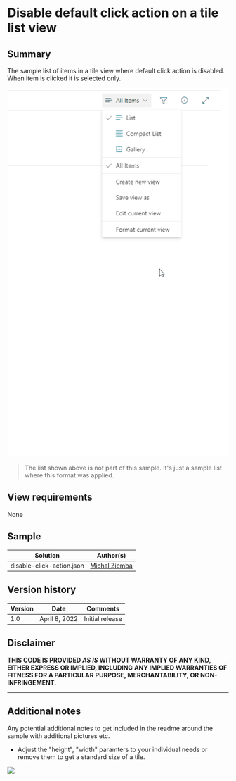 # Disable default click action on a tile list view

## Summary
The sample list of items in a tile view where default click action is disabled. When item is clicked it is selected only.

![screenshot](./assets/screenshot.gif)

> The list shown above is not part of this sample. It's just a sample list where this format was applied.


## View requirements

None

## Sample

Solution|Author(s)
--------|---------
disable-click-action.json | [Michal Ziemba](https://twitter.com/theChrisKent)

## Version history

Version|Date|Comments
-------|----|--------
1.0|April 8, 2022|Initial release


## Disclaimer
**THIS CODE IS PROVIDED *AS IS* WITHOUT WARRANTY OF ANY KIND, EITHER EXPRESS OR IMPLIED, INCLUDING ANY IMPLIED WARRANTIES OF FITNESS FOR A PARTICULAR PURPOSE, MERCHANTABILITY, OR NON-INFRINGEMENT.**

---

## Additional notes
Any potential additional notes to get included in the readme around the sample with additional pictures etc.

- Adjust the  "height", "width" paramters to your individual needs or remove them to get a standard size of a tile.


<img src="https://telemetry.sharepointpnp.com/sp-dev-list-formatting/view-samples/disable-click-action" />
